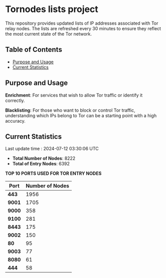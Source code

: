 # Tornodes lists project

This repository provides updated lists of IP addresses associated with Tor relay nodes. The lists are refreshed every 30 minutes to ensure they reflect the most current state of the Tor network.

## Table of Contents

- [Purpose and Usage](#purpose-and-usage)
- [Current Statistics](#current-statistics)


## Purpose and Usage

**Enrichment**: For services that wish to allow Tor traffic or identify it correctly.

**Blacklisting**: For those who want to block or control Tor traffic, understanding which IPs belong to Tor can be a starting point with a high accuracy.

## Current Statistics

Last update time : 2024-07-12 03:30:06 UTC

- **Total Number of Nodes**: 8222
- **Total of Entry Nodes**: 6392

**TOP 10 PORTS USED FOR TOR ENTRY NODES**

| **Port** | **Number of Nodes** |
|------|-----------------|
| **443**   | 1956  |
| **9001**   | 1705  |
| **9000**   | 358  |
| **9100**   | 281  |
| **8443**   | 175  |
| **9002**   | 150  |
| **80**   | 95  |
| **9003**   | 77  |
| **8080**   | 61  |
| **444**   | 58  |

